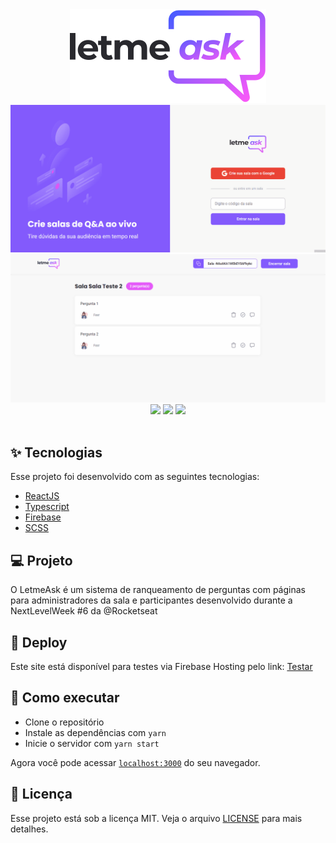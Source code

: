 <div align="center">
  <img src="https://github.com/Guilhermerisu/Letmeask/blob/main/src/assets/logo.svg" alt="Letmeask logo">
</div>

  <img src="https://github.com/Guilhermerisu/Letmeask/blob/main/src/assets/PreviewGif1.gif">
  <img src="https://github.com/Guilhermerisu/Letmeask/blob/main/src/assets/PreviewGif2.gif">



<div align="center">
  <img src="https://img.shields.io/github/license/ogabrielrodrigues/ignitelab"/>
  <img src="https://img.shields.io/github/issues/ogabrielrodrigues/ignitelab">
  <img src="https://img.shields.io/github/package-json/dependency-version/ogabrielrodrigues/ignitelab/react">
</div>

<br>

## ✨ Tecnologias

Esse projeto foi desenvolvido com as seguintes tecnologias:

- [ReactJS](https://pt-br.reactjs.org/)
- [Typescript](https://www.typescriptlang.org/)
- [Firebase](https://firebase.google.com)
- [SCSS](https://sass-lang.com)
## 💻 Projeto

O LetmeAsk é um sistema de ranqueamento de perguntas com páginas para administradores da sala e participantes desenvolvido durante a NextLevelWeek #6 da @Rocketseat

## 🔖 Deploy

Este site está disponível para testes via Firebase Hosting pelo link: <a href="https://letmeask-55d4a.web.app/">Testar</a>


## 🚀 Como executar

- Clone o repositório
- Instale as dependências com `yarn`
- Inicie o servidor com `yarn start`

Agora você pode acessar [`localhost:3000`](http://localhost:3000) do seu navegador.

## 📄 Licença

Esse projeto está sob a licença MIT. Veja o arquivo [LICENSE](LICENSE.md) para mais detalhes.
